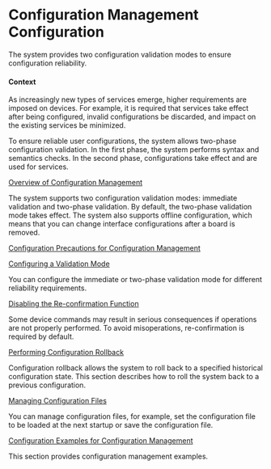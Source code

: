 Configuration Management Configuration
======================================

The system provides two configuration validation modes to ensure configuration reliability.

#### Context

As increasingly new types of services emerge, higher requirements are imposed on devices. For example, it is required that services take effect after being configured, invalid configurations be discarded, and impact on the existing services be minimized.

To ensure reliable user configurations, the system allows two-phase configuration validation. In the first phase, the system performs syntax and semantics checks. In the second phase, configurations take effect and are used for services.


[Overview of Configuration Management](../../../../software/nev8r10_vrpv8r16/user/vrp/dc_vrp_cfgm_cfg_0001.html)

The system supports two configuration validation modes: immediate validation and two-phase validation. By default, the two-phase validation mode takes effect. The system also supports offline configuration, which means that you can change interface configurations after a board is removed.

[Configuration Precautions for Configuration Management](../../../../software/nev8r10_vrpv8r16/user/spec/Configuration_Management_limitation.html)



[Configuring a Validation Mode](../../../../software/nev8r10_vrpv8r16/user/vrp/dc_vrp_cfgm_cfg_0002.html)

You can configure the immediate or two-phase validation mode for different reliability requirements.

[Disabling the Re-confirmation Function](../../../../software/nev8r10_vrpv8r16/user/vrp/dc_vrp_cfgm_cfg_0050.html)

Some device commands may result in serious consequences if operations are not properly performed. To avoid misoperations, re-confirmation is required by default.

[Performing Configuration Rollback](../../../../software/nev8r10_vrpv8r16/user/vrp/dc_vrp_cfgm_cfg_0044.html)

Configuration rollback allows the system to roll back to a specified historical configuration state. This section describes how to roll the system back to a previous configuration.

[Managing Configuration Files](../../../../software/nev8r10_vrpv8r16/user/vrp/dc_vrp_cfgm_cfg_0020.html)

You can manage configuration files, for example, set the configuration file to be loaded at the next startup or save the configuration file.

[Configuration Examples for Configuration Management](../../../../software/nev8r10_vrpv8r16/user/vrp/dc_vrp_cfgm_cfg_0031.html)

This section provides configuration management examples.
